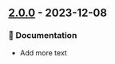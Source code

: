 ## [2.0.0](https://github.com/tvcsantos/git-cliff-test/compare/v1.0.0...v2.0.0) - 2023-12-08

### 📝 Documentation

- Add more text
